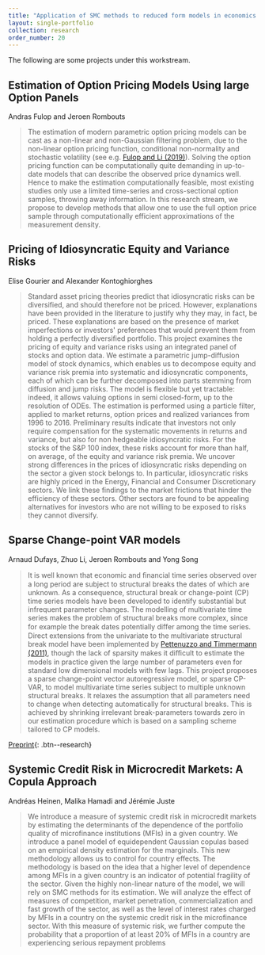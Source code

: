 ```yaml
---
title: "Application of SMC methods to reduced form models in economics and finance"
layout: single-portfolio
collection: research
order_number: 20
---
```


The following are some projects under this workstream. 

## Estimation of Option Pricing Models Using large Option Panels 
Andras Fulop and Jeroen Rombouts

>The estimation of modern parametric option pricing models can be cast as a non-linear and non-Gaussian filtering problem, due to the non-linear option pricing function, conditional non-normality and stochastic volatility (see e.g. [Fulop and Li (2019)](https://doi.org/10.1016/j.jeconom.2018.11.014)). Solving the option pricing function can be computationally quite demanding in up-to-date models that can describe the observed price dynamics well. Hence to make the estimation computationally feasible, most existing studies only use a limited time-series and cross-sectional option samples, throwing away information. In this research stream, we propose to develop methods that allow one to use the full option price sample through computationally efficient approximations of the measurement density. 

## Pricing of Idiosyncratic Equity and Variance Risks 
Elise Gourier and Alexander Kontoghiorghes 

>Standard asset pricing theories predict that idiosyncratic risks can be diversified, and should therefore not be priced. However, explanations have been provided in the literature to justify why they may, in fact, be priced. These explanations are based on the presence of market imperfections or investors' preferences that would prevent them from holding a perfectly diversified portfolio. This project examines the pricing of equity and variance risks using an integrated panel of stocks and option data. We estimate a parametric jump-diffusion model of stock dynamics, which enables us to decompose equity and variance risk premia into systematic and idiosyncratic components, each of which can be further decomposed into parts stemming from diffusion and jump risks. The model is flexible but yet tractable: indeed, it allows valuing options in semi closed-form, up to the resolution of ODEs. The estimation is performed using a particle filter, applied to market returns, option prices and realized variances from 1996 to 2016. Preliminary results indicate that investors not only require compensation for the systematic movements in returns and variance, but also for non hedgeable idiosyncratic risks. For the stocks of the S&P 100 index, these risks account for more than half, on average, of the equity and variance risk premia. We uncover strong differences in the prices of idiosyncratic risks depending on the sector a given stock belongs to. In particular, idiosyncratic risks are highly priced in the Energy, Financial and Consumer Discretionary sectors. We link these findings to the market frictions that hinder the efficiency of these sectors. Other sectors are found to be appealing alternatives for investors who are not willing to be exposed to risks they cannot diversify.

<!-- [Preprint](https://www.econstor.eu/handle/10419/175218){: .btn--research} -->

## Sparse Change-point VAR models 
Arnaud Dufays, Zhuo Li, Jeroen Rombouts and Yong Song

>It is well known that economic and ﬁnancial time series observed over a long period are subject to structural breaks the dates of which are unknown. As a consequence, structural break or change-point (CP) time series models have been developed to identify substantial but infrequent parameter changes. The modelling of multivariate time series makes the problem of structural breaks more complex, since for example the break dates potentially diﬀer among the time series. Direct extensions from the univariate to the multivariate structural break model have been implemented by [Pettenuzzo and Timmermann (2011)](https://doi.org/10.1016/j.jeconom.2011.02.019), though the lack of sparsity makes it diﬃcult to estimate the models in practice given the large number of parameters even for standard low dimensional models with few lags. This project proposes a sparse change-point vector autoregressive model, or sparse CP-VAR, to model multivariate time series subject to multiple unknown structural breaks. It relaxes the assumption that all parameters need to change when detecting automatically for structural breaks. This is achieved by shrinking irrelevant break-parameters towards zero in our estimation procedure which is based on a sampling scheme tailored to CP models.

[Preprint](https://papers.ssrn.com/sol3/papers.cfm?abstract_id=3461692){: .btn--research}

## Systemic Credit Risk in Microcredit Markets: A Copula Approach 
Andréas Heinen, Malika Hamadi and Jérémie Juste

>We introduce a measure of systemic credit risk in microcredit markets by estimating the determinants of the dependence of the portfolio quality of microfinance institutions (MFIs) in a given country. We introduce a panel model of equidependent Gaussian copulas based on an empirical density estimation for the marginals. This new methodology allows us to control for country effects. The methodology is based on the idea that a higher level of dependence among MFIs in a given country is an indicator of potential fragility of the sector. Given the highly non-linear nature of the model, we will rely on SMC methods for its estimation. We will analyze the effect of measures of competition, market penetration, commercialization and fast growth of the sector, as well as the level of interest rates charged by MFIs in a country on the systemic credit risk in the microfinance sector. With this measure of systemic risk, we further compute the probability that a proportion of at least 20% of MFIs in a country are experiencing serious repayment problems


